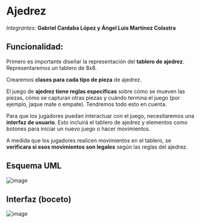 # Ajedrez

*Integrantes:*
**Gabriel Cardaba López y Ángel Luis Martínez Colastra**

## Funcionalidad:

Primero es importante diseñar la representación del **tablero de ajedrez**. Representaremos un tablero de 8x8.

Crearemos **clases para cada tipo de pieza** de ajedrez.

El juego de **ajedrez tiene reglas específicas** sobre cómo se mueven las piezas, cómo se capturan otras piezas y cuándo termina el juego (por ejemplo, jaque mate o empate). Tendremos todo esto en cuenta. 

Para que los jugadores puedan interactuar con el juego, necesitaremos una **interfaz de usuario**. Esto incluirá el tablero de ajedrez y elementos como botones para iniciar un nuevo juego o hacer movimientos. 

A medida que los jugadores realicen movimientos en el tablero, se **verificara si esos movimientos son legales** según las reglas del ajedrez.  

## Esquema UML

![image](https://github.com/angelmartzz/Ajedrez/assets/144675850/725cda42-53bb-40aa-b11e-a92718b558b0)

## Interfaz (boceto) 

![image](https://github.com/angelmartzz/Ajedrez/assets/144675850/172b9497-8ffb-49de-b062-9e086e8d9c69)


